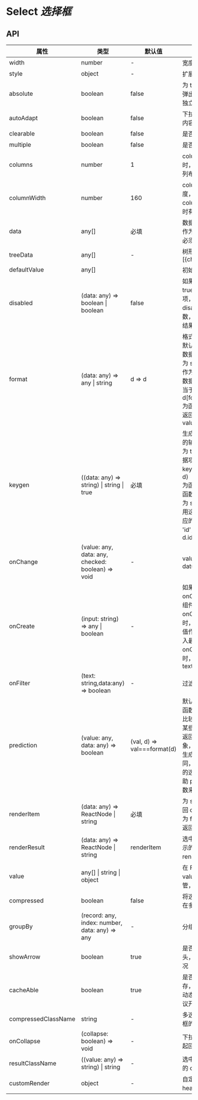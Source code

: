 # Select _选择框_

<example />

## API

| 属性                | 类型                                              | 默认值                      | 说明                                                                                                                                                                                          |
| ------------------- | ------------------------------------------------- | --------------------------- | --------------------------------------------------------------------------------------------------------------------------------------------------------------------------------------------- |
| width               | number                                            | -                           | 宽度                                                                                                                                                                                          |
| style               | object                                            | -                           | 扩展外层 style                                                                                                                                                                                |
| absolute            | boolean                                           | false                       | 为 true 时，选项弹出层在 DOM 中独立 render                                                                                                                                                    |
| autoAdapt           | boolean                                           | false                       | 下拉列表宽度根据内容自由展开                                                                                                                                                                  |
| clearable           | boolean                                           | false                       | 是否可清除值                                                                                                                                                                                  |
| multiple            | boolean                                           | false                       | 是否是多选                                                                                                                                                                                    |
| columns             | number                                            | 1                           | columns 大于 1 时，选项展示为多列布局模式                                                                                                                                                     |
| columnWidth         | number                                            | 160                         | column 单列宽度，仅在 columns 大于 1 时有效                                                                                                                                                   |
| data                | any[]                                             | 必填                        | 数据项，单条数据作为 value 的数据必须是唯一的                                                                                                                                                 |
| treeData            | any[]                                             | -                           | 树形结构数据项，\[{children: []}\]                                                                                                                                                            |
| defaultValue        | any[]                                             |                             | 初始值                                                                                                                                                                                        |
| disabled            | (data: any) => boolean \| boolean                 | false                       | 如果 disabled 为 true，禁用全部选项，如果 disabled 为函数，根据函数反回结果禁用选项                                                                                                           |
| format              | (data: any) => any \| string                      | d => d                      | 格式化 value<br />默认值，返回原始数据<br />为 string 时，会作为 key 从原始数据中获取值，相当于 (d) => d\[format\]<br /> 为函数时，以函数返回结果作为 value                                   |
| keygen              | ((data: any) => string) \| string \| true         | 必填                        | 生成每一项 key 的辅助方法<br />为 true 时，以数据项本身作为 key，相当于 (d => d)<br />为函数时，使用此函数返回值<br />为 string 时，使用这个 string 对应的数据值。如 'id'，相当于 (d => d.id) |
| onChange            | (value: any, data: any, checked: boolean) => void | -                           | value 为 datum.getValue()                                                                                                                                                                     |
| onCreate            | (input: string) => any \| boolean                 | -                           | 如果设置了 onCreate 事件，组件为可输入状态<br />onCreate 为函数时，将此函数返回值作为新的选项拆入最上方<br />onCreate 为 true 时，使用默认函数 text => text                                   |
| onFilter            | (text: string,data:any) => boolean                | -                           | 过滤数据函数                                                                                                                                                                                  |
| prediction          | (value: any, data: any) => boolean                | (val, d) => val===format(d) | 默认使用 format 函数执行的结果来比较是否匹配，在某些情况下（例如返回原始数据的对象，更新数据时，生成了一个值相同，非同一个对象的选项），需要借助 prediction 函数来判断是否匹配                |
| renderItem          | (data: any) => ReactNode \| string                | 必填                        | 为 string 时，返回 d\[string]<br />为 function 时，返回函数结果                                                                                                                               |
| renderResult        | (data: any) => ReactNode \| string                | renderItem                  | 选中后在结果中显示的内容，默认和 renderItem 相同                                                                                                                                              |
| value               | any[] \| string \| object                         |                             | 在 Form 中，value 会被表单接管，value 无效                                                                                                                                                    |
| compressed          | boolean                                           | false                       | 将选中值合并，只在多选模式下有效                                                                                                                                                              |
| groupBy             | (record: any, index: number, data: any) => any    | -                           | 分组                                                                                                                                                                                          |
| showArrow           | boolean                                           | true                        | 是否显示下拉箭头，仅针对单选情况                                                                                                                                                              |
| cacheAble           | boolean                                           | true                        | 是否开启数据缓存，如果数据存在动态更新的情况建议开启                                                                                                                                          |
| compressedClassName | string                                            | -                           | 多选合并展示弹出框的类名                                                                                                                                                                      |
| onCollapse          | (collapse: boolean) => void                       | -                           | 下拉列表展开/收起回调                                                                                                                                                                         |
| resultClassName     | ((value: any) => string) \| string                | -                           | 选中结果内容容器的 className                                                                                                                                                                  |
| customRender        | object                                            | -                           | 自定义渲染 header 和 footer                                                                                                                                                                   |

